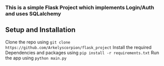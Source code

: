 ### This is a simple Flask Project which implements Login/Auth and uses SQLalchemy

## Setup and Installation

Clone the repo using ```git clone https://github.com/Arkelyscorpion/flask_project```
Install the required Dependencies and packages using ```pip install -r requirements.txt```
Run the app using ```python main.py```

